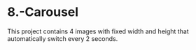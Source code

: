# 8.-Carousel
This project contains 4 images with fixed width and height that automatically switch every 2 seconds.
